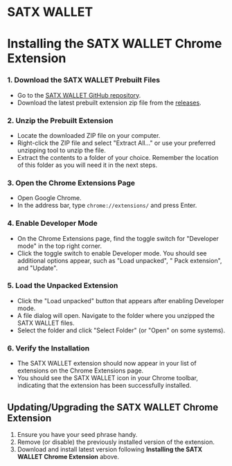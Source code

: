 # SATX WALLET

# Installing the SATX WALLET Chrome Extension

### 1. Download the SATX WALLET Prebuilt Files

- Go to the [SATX WALLET GitHub repository](https://github.com/SatXdev/SatX-Wallet).
- Download the latest prebuilt extension zip file from the [releases](https://github.com/SatXdev/SatX-Wallet/releases).

### 2. Unzip the Prebuilt Extension

- Locate the downloaded ZIP file on your computer.
- Right-click the ZIP file and select "Extract All..." or use your preferred unzipping tool to unzip the file.
- Extract the contents to a folder of your choice. Remember the location of this folder as you will need it in the next
  steps.

### 3. Open the Chrome Extensions Page

- Open Google Chrome.
- In the address bar, type `chrome://extensions/` and press Enter.

### 4. Enable Developer Mode

- On the Chrome Extensions page, find the toggle switch for "Developer mode" in the top right corner.
- Click the toggle switch to enable Developer mode. You should see additional options appear, such as "Load unpacked", "
  Pack extension", and "Update".

### 5. Load the Unpacked Extension

- Click the "Load unpacked" button that appears after enabling Developer mode.
- A file dialog will open. Navigate to the folder where you unzipped the SATX WALLET files.
- Select the folder and click "Select Folder" (or "Open" on some systems).

### 6. Verify the Installation

- The SATX WALLET extension should now appear in your list of extensions on the Chrome Extensions page.
- You should see the SATX WALLET icon in your Chrome toolbar, indicating that the extension has been successfully
  installed.

## Updating/Upgrading the SATX WALLET Chrome Extension

1. Ensure you have your seed phrase handy.
2. Remove (or disable) the previously installed version of the extension.
3. Download and install latest version following **Installing the SATX WALLET Chrome Extension** above.